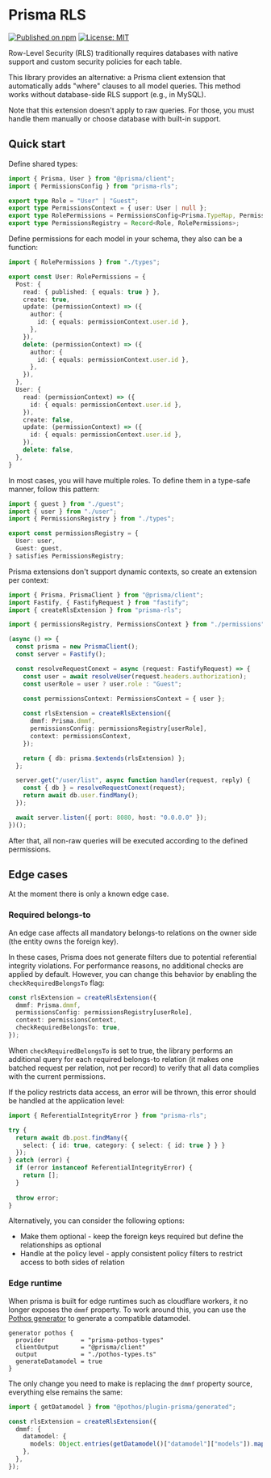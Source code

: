 # Prisma RLS

[![Published on npm](https://img.shields.io/npm/v/prisma-rls?color=brightgreen)](https://www.npmjs.com/package/prisma-rls) [![License: MIT](https://img.shields.io/badge/License-MIT-blue.svg)](https://opensource.org/licenses/MIT)

Row-Level Security (RLS) traditionally requires databases with native support and custom security policies for each table.

This library provides an alternative: a Prisma client extension that automatically adds "where" clauses to all model queries. This method works without database-side RLS support (e.g., in MySQL).

Note that this extension doesn't apply to raw queries. For those, you must handle them manually or choose database with built-in support.

## Quick start

Define shared types:

```typescript
import { Prisma, User } from "@prisma/client";
import { PermissionsConfig } from "prisma-rls";

export type Role = "User" | "Guest";
export type PermissionsContext = { user: User | null };
export type RolePermissions = PermissionsConfig<Prisma.TypeMap, PermissionsContext>;
export type PermissionsRegistry = Record<Role, RolePermissions>;
```

Define permissions for each model in your schema, they also can be a function:

```typescript
import { RolePermissions } from "./types";

export const User: RolePermissions = {
  Post: {
    read: { published: { equals: true } },
    create: true,
    update: (permissionContext) => ({
      author: {
        id: { equals: permissionContext.user.id },
      },
    }),
    delete: (permissionContext) => ({
      author: {
        id: { equals: permissionContext.user.id },
      },
    }),
  },
  User: {
    read: (permissionContext) => ({
      id: { equals: permissionContext.user.id },
    }),
    create: false,
    update: (permissionContext) => ({
      id: { equals: permissionContext.user.id },
    }),
    delete: false,
  },
}
```

In most cases, you will have multiple roles. To define them in a type-safe manner, follow this pattern:

```typescript
import { guest } from "./guest";
import { user } from "./user";
import { PermissionsRegistry } from "./types";

export const permissionsRegistry = {
  User: user,
  Guest: guest,
} satisfies PermissionsRegistry;
```

Prisma extensions don't support dynamic contexts, so create an extension per context:

```typescript
import { Prisma, PrismaClient } from "@prisma/client";
import Fastify, { FastifyRequest } from "fastify";
import { createRlsExtension } from "prisma-rls";

import { permissionsRegistry, PermissionsContext } from "./permissions";

(async () => {
  const prisma = new PrismaClient();
  const server = Fastify();

  const resolveRequestConext = async (request: FastifyRequest) => {
    const user = await resolveUser(request.headers.authorization);
    const userRole = user ? user.role : "Guest";
    
    const permissionsContext: PermissionsContext = { user };

    const rlsExtension = createRlsExtension({
      dmmf: Prisma.dmmf,
      permissionsConfig: permissionsRegistry[userRole],
      context: permissionsContext,
    });

    return { db: prisma.$extends(rlsExtension) };
  };

  server.get("/user/list", async function handler(request, reply) {
    const { db } = resolveRequestConext(request);
    return await db.user.findMany();
  });

  await server.listen({ port: 8080, host: "0.0.0.0" });
})();
```

After that, all non-raw queries will be executed according to the defined permissions.

## Edge cases

At the moment there is only a known edge case.

### Required belongs-to

An edge case affects all mandatory belongs-to relations on the owner side (the entity owns the foreign key). 

In these cases, Prisma does not generate filters due to potential referential integrity violations. For performance reasons, no additional checks are applied by default. However, you can change this behavior by enabling the `checkRequiredBelongsTo` flag:

```typescript
const rlsExtension = createRlsExtension({
  dmmf: Prisma.dmmf,
  permissionsConfig: permissionsRegistry[userRole],
  context: permissionsContext,
  checkRequiredBelongsTo: true,
});
```

When `checkRequiredBelongsTo` is set to true, the library performs an additional query for each required belongs-to relation (it makes one batched request per relation, not per record) to verify that all data complies with the current permissions.

If the policy restricts data access, an error will be thrown, this error should be handled at the application level:

```typescript
import { ReferentialIntegrityError } from "prisma-rls";

try {
  return await db.post.findMany({ 
    select: { id: true, category: { select: { id: true } } }
  });
} catch (error) {
  if (error instanceof ReferentialIntegrityError) {
    return [];
  }
  
  throw error;
}
```

Alternatively, you can consider the following options:

- Make them optional - keep the foreign keys required but define the relationships as optional
- Handle at the policy level - apply consistent policy filters to restrict access to both sides of relation

### Edge runtime

When prisma is built for edge runtimes such as cloudflare workers, it no longer exposes the `dmmf` property. To work around this, you can use the [Pothos generator](https://pothos-graphql.dev/docs/plugins/prisma/setup#edge-run-times) to generate a compatible datamodel.

```prisma
generator pothos {
  provider          = "prisma-pothos-types"
  clientOutput      = "@prisma/client"
  output            = "./pothos-types.ts"
  generateDatamodel = true
}
```

The only change you need to make is replacing the `dmmf` property source, everything else remains the same:

```typescript
import { getDatamodel } from "@pothos/plugin-prisma/generated";

const rlsExtension = createRlsExtension({
  dmmf: {
    datamodel: {
      models: Object.entries(getDatamodel()["datamodel"]["models"]).map(([name, model]) => ({ ...model, name })),
    },
  },
});
```
